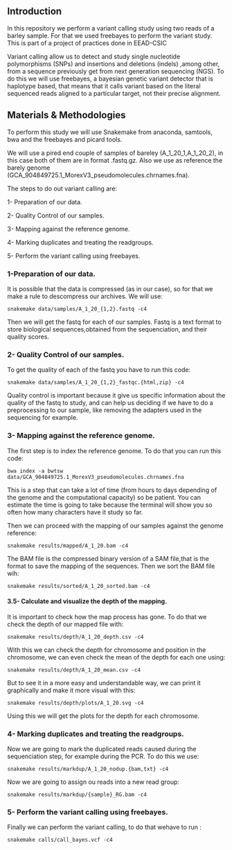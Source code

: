 ## Introduction


In this repository we perform a variant calling study using two reads of a barley sample. For that we used freebayes to perform the variant study. 
This is part of a project of practices done in EEAD-CSIC 

Variant calling allow us to detect and study single nucleotide polymorphisms (SNPs) and insertions and deletions (indels) ,among other, from a sequence previously get from next generation sequencing (NGS). To do this we will use freebayes, a bayesian genetic variant detector that is haplotype based, that means that it calls variant based on the literal sequenced reads aligned to a particular target, not their precise alignment.


## Materials & Methodologies


To perform this study we will use Snakemake from anaconda, samtools, bwa and the freebayes and picard tools.

We will use a pired end couple of samples of bareley (A_1_20_1,A_1_20_2), in this case both of them are in format .fastq.gz. Also we use as reference the barely genome (GCA_904849725.1_MorexV3_pseudomolecules.chrnames.fna).


The steps to do out variant calling are:

  1- Preparation of our data.

  2- Quality Control of our samples.

  3- Mapping against the reference genome.

  4- Marking duplicates and treating the readgroups.

  5- Perform the variant calling using freebayes. 
  

  ### 1-Preparation of our data.

 
It is possible that the data is compressed (as in our case), so for that we make a rule to descompress our archives. We will use:
  ```
  snakemake data/samples/A_1_20_{1,2}.fastq -c4
  ```
Then we will get the fastq for each of our samples. Fastq is a text format to store biological sequences,obtained from the sequenciation, and their quality scores. 


### 2- Quality Control of our samples.


To get the quality of each of the fastq you have to run this code:
```
snakemake data/samples/A_1_20_{1,2}_fastqc.{html,zip} -c4
```
Quality control is important because it give us specific information about the quality of the fastq to study, and can help us deciding if we have to do a preprocessing to our sample, like removing the adapters used in the sequencing for example.


### 3- Mapping against the reference genome.

The first step is to index the reference genome. To do that you can run this code: 
```
bwa index -a bwtsw data/GCA_904849725.1_MorexV3_pseudomolecules.chrnames.fna
```
This is a step that can take a lot of time (from hours to days depending of the genome and the computational capacity) so be patient. You can estimate the time is going to take because the terminal will show you so often how many characters have it study so far.

Then we can proceed with the mapping of our samples against the genome reference:
```
snakemake results/mapped/A_1_20.bam -c4
```
The BAM file is the compressed binary version of a SAM file,that is the format to save the mapping of the sequences.
Then we sort the BAM file wih:
```
snakemake results/sorted/A_1_20_sorted.bam -c4
```

#### 3.5- Calculate and visualize the depth of the mapping.

It is important to check how the map process has gone. To do that we check the depth of our mapped file with: 
```
snakemake results/depth/A_1_20_depth.csv -c4
```
With this we can check the depth for chromosome and position in the chromosome, we can even check the mean of the depth for each one using: 
```
snakemake results/depth/A_1_20_mean.csv -c4
```
But to see it in a more easy and understandable way, we can print it graphically and make it more visual with this:

```
snakemake results/depth/plots/A_1_20.svg -c4

```
Using this we will get the plots for the depth for each chromosome. 

### 4- Marking duplicates and treating the readgroups.

Now we are going to mark the duplicated reads caused during the sequenciation step, for example during the PCR. To do this we use:

```
snakemake results/markdup/A_1_20_nodup.{bam,txt} -c4
```
Now we are going to assign ou reads into a new read group: 
```
snakemake results/markdup/{sample}_RG.bam -c4
```
### 5- Perform the variant calling using freebayes. 
Finally we can perform the variant calling, to do that wehave to run :
```
snakemake calls/call_bayes.vcf -c4
```







